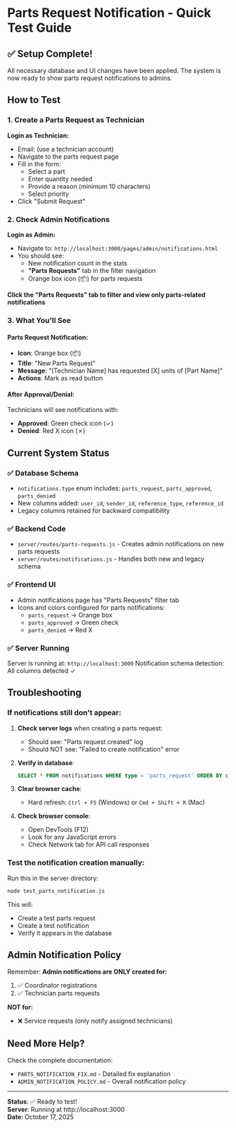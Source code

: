 # Parts Request Notification - Quick Test Guide

## ✅ Setup Complete!

All necessary database and UI changes have been applied. The system is now ready to show parts request notifications to admins.

## How to Test

### 1. Create a Parts Request as Technician

**Login as Technician:**
- Email: (use a technician account)
- Navigate to the parts request page
- Fill in the form:
  - Select a part
  - Enter quantity needed
  - Provide a reason (minimum 10 characters)
  - Select priority
- Click "Submit Request"

### 2. Check Admin Notifications

**Login as Admin:**
- Navigate to: `http://localhost:3000/pages/admin/notifications.html`
- You should see:
  - New notification count in the stats
  - **"Parts Requests"** tab in the filter navigation
  - Orange box icon (📦) for parts requests

**Click the "Parts Requests" tab to filter and view only parts-related notifications**

### 3. What You'll See

#### Parts Request Notification:
- **Icon**: Orange box (📦)
- **Title**: "New Parts Request"
- **Message**: "[Technician Name] has requested [X] units of [Part Name]"
- **Actions**: Mark as read button

#### After Approval/Denial:
Technicians will see notifications with:
- **Approved**: Green check icon (✓)
- **Denied**: Red X icon (✗)

## Current System Status

### ✅ Database Schema
- `notifications.type` enum includes: `parts_request`, `parts_approved`, `parts_denied`
- New columns added: `user_id`, `sender_id`, `reference_type`, `reference_id`
- Legacy columns retained for backward compatibility

### ✅ Backend Code
- `server/routes/parts-requests.js` - Creates admin notifications on new parts requests
- `server/routes/notifications.js` - Handles both new and legacy schema

### ✅ Frontend UI
- Admin notifications page has "Parts Requests" filter tab
- Icons and colors configured for parts notifications:
  - `parts_request` → Orange box
  - `parts_approved` → Green check
  - `parts_denied` → Red X

### ✅ Server Running
Server is running at: `http://localhost:3000`
Notification schema detection: All columns detected ✓

## Troubleshooting

### If notifications still don't appear:

1. **Check server logs** when creating a parts request:
   - Should see: "Parts request created" log
   - Should NOT see: "Failed to create notification" error

2. **Verify in database**:
   ```sql
   SELECT * FROM notifications WHERE type = 'parts_request' ORDER BY created_at DESC LIMIT 5;
   ```

3. **Clear browser cache**:
   - Hard refresh: `Ctrl + F5` (Windows) or `Cmd + Shift + R` (Mac)

4. **Check browser console**:
   - Open DevTools (F12)
   - Look for any JavaScript errors
   - Check Network tab for API call responses

### Test the notification creation manually:

Run this in the server directory:
```bash
node test_parts_notification.js
```

This will:
- Create a test parts request
- Create a test notification
- Verify it appears in the database

## Admin Notification Policy

Remember: **Admin notifications are ONLY created for:**
1. ✅ Coordinator registrations
2. ✅ Technician parts requests

**NOT for:**
- ❌ Service requests (only notify assigned technicians)

## Need More Help?

Check the complete documentation:
- `PARTS_NOTIFICATION_FIX.md` - Detailed fix explanation
- `ADMIN_NOTIFICATION_POLICY.md` - Overall notification policy

---

**Status**: ✅ Ready to test!  
**Server**: Running at http://localhost:3000  
**Date**: October 17, 2025
